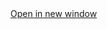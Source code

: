 <html>
<head>
<title>TripManager</title>
</head>
<body>
<a href="index.html" target="_blank">Open in new window</a>

</body>
</html>
